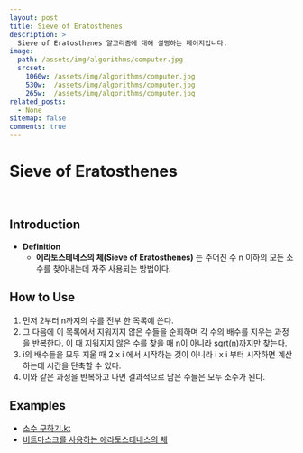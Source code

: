 ```yaml
---
layout: post
title: Sieve of Eratosthenes
description: >
  Sieve of Eratosthenes 알고리즘에 대해 설명하는 페이지입니다.
image: 
  path: /assets/img/algorithms/computer.jpg
  srcset:
    1060w: /assets/img/algorithms/computer.jpg
    530w:  /assets/img/algorithms/computer.jpg
    265w:  /assets/img/algorithms/computer.jpg
related_posts:
  - None
sitemap: false
comments: true
---
```


# Sieve of Eratosthenes

<br>

## Introduction
- **Definition**
  - **에라토스테네스의 체(Sieve of Eratosthenes)** 는 주어진 수 n 이하의 모든 소수를 찾아내는데 자주 사용되는 방법이다.

## How to Use
1. 먼저 2부터 n까지의 수를 전부 한 목록에 쓴다.
2. 그 다음에 이 목록에서 지워지지 않은 수들을 순회하며 각 수의 배수를 지우는 과정을 반복한다. 이 때 지워지지 않은 수를 찾을 때 n이 아니라 sqrt(n)까지만 찾는다.
3. i의 배수들을 모두 지울 때 2 x i 에서 시작하는 것이 아니라 i x i 부터 시작하면 계산하는데 시간을 단축할 수 있다.
4. 이와 같은 과정을 반복하고 나면 결과적으로 남은 수들은 모두 소수가 된다.

## Examples
- <a href="https://github.com/HyunJinNo/Algorithm/blob/main/%EB%B0%B1%EC%A4%80/Silver%20III/1929.%E2%80%85%EC%86%8C%EC%88%98%E2%80%85%EA%B5%AC%ED%95%98%EA%B8%B0/%EC%86%8C%EC%88%98%E2%80%85%EA%B5%AC%ED%95%98%EA%B8%B0.kt" target="_blank">소수 구하기.kt</a>
- <a href="https://github.com/HyunJinNo/Algorithm/blob/main/Number%20Theory/Sieve%20of%20Eratosthenes/Sieve_of_Eratosthenes.js" target="_blank">비트마스크를 사용하는 에라토스테네스의 체</a>
